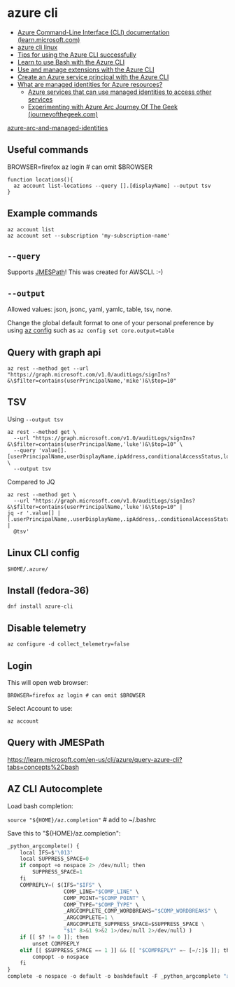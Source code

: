 # azure cli

- [Azure Command-Line Interface (CLI) documentation (learn.microsoft.com)](https://learn.microsoft.com/en-us/cli/azure/)
- [azure cli linux](https://learn.microsoft.com/en-us/cli/azure/install-azure-cli-linux?pivots=dnf)
- [Tips for using the Azure CLI successfully](https://learn.microsoft.com/en-us/cli/azure/use-cli-effectively?tabs=bash%2Cbash2)
- [Learn to use Bash with the Azure CLI](https://learn.microsoft.com/en-us/cli/azure/azure-cli-learn-bash)
- [Use and manage extensions with the Azure CLI](https://learn.microsoft.com/en-us/cli/azure/azure-cli-extensions-overview)
- [Create an Azure service principal with the Azure CLI](https://learn.microsoft.com/en-us/cli/azure/create-an-azure-service-principal-azure-cli)
- [What are managed identities for Azure resources?](https://learn.microsoft.com/en-us/azure/active-directory/managed-identities-azure-resources/overview)
    - [Azure services that can use managed identities to access other services](https://learn.microsoft.com/en-us/azure/active-directory/managed-identities-azure-resources/managed-identities-status)
    - [Experimenting with Azure Arc  Journey Of The Geek (journeyofthegeek.com)](https://journeyofthegeek.com/2021/06/12/experimenting-with-azure-arc/)


[azure-arc-and-managed-identities](azure/azure-arc-and-managed-identities.md)

## Useful commands

BROWSER=firefox az login # can omit $BROWSER

```shell
function locations(){
  az account list-locations --query [].[displayName] --output tsv
}
```

## Example commands

```shell
az account list
az account set --subscription 'my-subscription-name'
```


## `--query`

Supports [JMESPath](https://jmespath.org/)! This was created for AWSCLI. :-)

## `--output`

Allowed values: json, jsonc, yaml, yamlc, table, tsv, none.

Change the global default format to one of your personal preference by using [az config](https://learn.microsoft.com/en-us/cli/azure/config) such as `az config set core.output=table`

## Query with graph api

```shell
az rest --method get --url "https://graph.microsoft.com/v1.0/auditLogs/signIns?&\$filter=contains(userPrincipalName,'mike')&\$top=10" 
```

## TSV

Using `--output tsv`

```shell
az rest --method get \
  --url "https://graph.microsoft.com/v1.0/auditLogs/signIns?&\$filter=contains(userPrincipalName,'luke')&\$top=10" \
  --query 'value[].[userPrincipalName,userDisplayName,ipAddress,conditionalAccessStatus,location.city,status.errorCode]' \
  --output tsv
```

Compared to JQ

```shell
az rest --method get \
  --url "https://graph.microsoft.com/v1.0/auditLogs/signIns?&\$filter=contains(userPrincipalName,'luke')&\$top=10" | 
jq -r '.value[] | [.userPrincipalName,.userDisplayName,.ipAddress,.conditionalAccessStatus,.location.city,.status.errorCode] |
  @tsv'
```

## Linux CLI config

`$HOME/.azure/`

## Install (fedora-36)

```shell
dnf install azure-cli
```

## Disable telemetry

```shell
az configure -d collect_telemetry=false
```

## Login

This will open web browser:

```shell
BROWSER=firefox az login # can omit $BROWSER
```

Select Account to use:

```shell
az account 
```


## Query with JMESPath

<https://learn.microsoft.com/en-us/cli/azure/query-azure-cli?tabs=concepts%2Cbash>

## AZ CLI Autocomplete

Load bash completion:

`source "${HOME}/az.completion"` # add to ~/.bashrc

Save this to "${HOME}/az.completion":

```python
_python_argcomplete() {
    local IFS=$'\013'
    local SUPPRESS_SPACE=0
    if compopt +o nospace 2> /dev/null; then
        SUPPRESS_SPACE=1
    fi
    COMPREPLY=( $(IFS="$IFS" \
                  COMP_LINE="$COMP_LINE" \
                  COMP_POINT="$COMP_POINT" \
                  COMP_TYPE="$COMP_TYPE" \
                  _ARGCOMPLETE_COMP_WORDBREAKS="$COMP_WORDBREAKS" \
                  _ARGCOMPLETE=1 \
                  _ARGCOMPLETE_SUPPRESS_SPACE=$SUPPRESS_SPACE \
                  "$1" 8>&1 9>&2 1>/dev/null 2>/dev/null) )
    if [[ $? != 0 ]]; then
        unset COMPREPLY
    elif [[ $SUPPRESS_SPACE == 1 ]] && [[ "$COMPREPLY" =~ [=/:]$ ]]; then
        compopt -o nospace
    fi
}
complete -o nospace -o default -o bashdefault -F _python_argcomplete "az"
```
